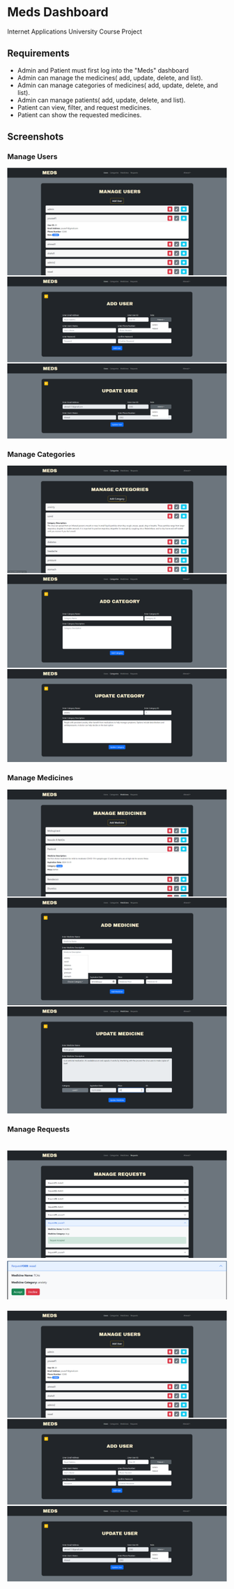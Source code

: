 # Meds Dashboard

Internet Applications University Course Project

## Requirements

* Admin and Patient must first log into the "Meds" dashboard
* Admin can manage the medicines( add, update, delete, and list).
* Admin can manage categories of medicines( add, update, delete, and list).
* Admin can manage patients( add, update, delete, and list).
* Patient can view, filter, and request medicines.
* Patient can show the requested medicines.

## Screenshots

### Manage Users

![Manage Users](./screenshots/manage-users.png?raw=true)
![Add User](./screenshots/add-user.png?raw=true)
![Update User](./screenshots/update-user.png?raw=true)

### Manage Categories

![Manage Categories](./screenshots/manage-categories.png?raw=true)
![Add Category](./screenshots/add-category.png?raw=true)
![Update Category](./screenshots/update-category.png?raw=true)

### Manage Medicines

![Manage Medicines](./screenshots/manage-medicines.png?raw=true)
![Add Medicine](./screenshots/add-medicine.png?raw=true)
![Update Medicine](./screenshots/update-medicine.png?raw=true)

### Manage Requests

![Manage Requests](./screenshots/manage-requests.png?raw=true)
![Not Answered Request](./screenshots/not-answered-request.png?raw=true)
=======
![Manage Users](./screenshots/manage-users.png)
![Add User](./screenshots/add-user.png?raw=true)
![Update User](./screenshots/update-user.png?raw=true)